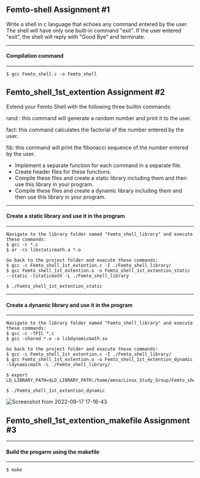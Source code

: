 ## Femto-shell Assignment #1

Write a shell in c language that echoes any command entered by the user. The shell will have only one built-in command "exit". If the user entered "exit", the shell will reply with "Good Bye" and terminate.

---
#### Compilation command
---
```
$ gcc Femto_shell.c -o Femto_shell
```
## Femto_shell_1st_extention Assignment #2

Extend your Femto Shell with the following three builtin commands:

rand : this command will generate a random number and print it to the user.

fact: this command calculates the factorial of the number entered by the user.

fib: this command will print the fibonacci sequence of the number entered by the user.
- Implement a separate function for each command in a separate file.
- Create header files for these functions.
- Compile these files and create a static library including them and then use this library in your program.
- Compile these files and create a dynamic library including them and then use this library in your program.

---
#### Create a static library and use it in the program
---
```
Navigate to the library folder named "Femto_shell_library" and execute these commands:
$ gcc -c *.c
$ ar -rs libstaticmath.a *.o

Go back to the project folder and execute these commands:
$ gcc -c Femto_shell_1st_extention.c -I ./Femto_shell_library/
$ gcc Femto_shell_1st_extention.o -o Femto_shell_1st_extention_static --static -lstaticmath -L ./Femto_shell_library

$ ./Femto_shell_1st_extention_static
```
---
#### Create a dynamic library and use it in the program
---
```
Navigate to the library folder named "Femto_shell_library" and execute these commands:
$ gcc -c -fPIC *.c
$ gcc -shared *.o -o libdynamicmath.so

Go back to the project folder and execute these commands:
$ gcc -c Femto_shell_1st_extention.c -I ./Femto_shell_library/
$ gcc Femto_shell_1st_extention.o -o Femto_shell_1st_extention_dynamic -ldynamicmath -L ./Femto_shell_library/

$ export LD_LIBRARY_PATH=$LD_LIBRARY_PATH:/home/emna/Linux_Study_Group/Femto_shell_1st_extention/Femto_shell_library

$ ./Femto_shell_1st_extention_dynamic
```
![Screenshot from 2022-09-17 17-16-43](https://user-images.githubusercontent.com/89909599/190866561-86677ee8-2d3e-4354-804d-569fb8ef7174.png)

## Femto_shell_1st_extention_makefile Assignment #3

---
#### Build the progarm using the makefile
---
```
$ make
```
